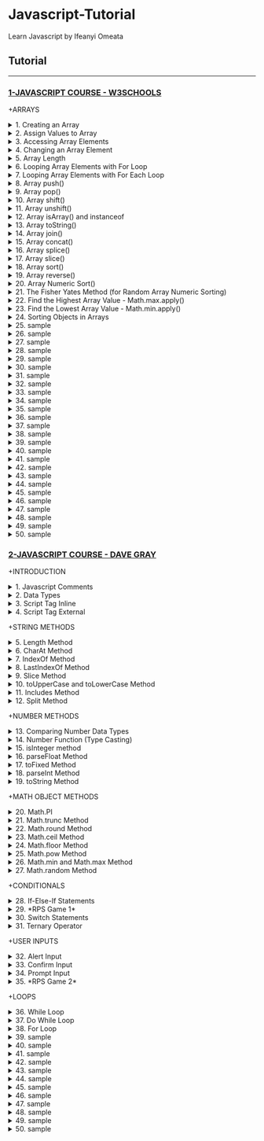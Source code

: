 # Javascript-Tutorial

Learn Javascript by Ifeanyi Omeata

## Tutorial

---

### [1-JAVASCRIPT COURSE - W3SCHOOLS](#)

+ARRAYS

<details>
  <summary>1. Creating an Array</summary>

Arrays are a special kind of objects, with numbered indexes. <br>
Arrays use numbered indexes, while objects use named indexes.<br>

```js
const cars = ["Saab", "Volvo", "BMW"];
```

```js
const cars = new Array("Saab", "Volvo", "BMW");
```

```js
// [Saab,Volvo,BMW]
```

</details>

<details>
  <summary>2. Assign Values to Array</summary>

```js
const cars = [];
cars[0] = "Saab";
cars[1] = "Volvo";
cars[2] = "BMW";
```

```js
// [Saab,Volvo,BMW]
```

</details>

<details>
  <summary>3. Accessing Array Elements</summary>

```js
const cars = ["Saab", "Volvo", "BMW"];
let car = cars[0];
```

```js
// Saab
```

</details>

<details>
  <summary>4. Changing an Array Element</summary>

```js
const cars = ["Saab", "Volvo", "BMW"];
cars[0] = "Opel";
```

```js
// [Opel,Volvo,BMW]
```

</details>

<details>
  <summary>5. Array Length</summary>

```js
const fruits = ["Banana", "Orange", "Apple", "Mango"];
let length = fruits.length;
```

Accessing the First Array Element:

```js
const fruits = ["Banana", "Orange", "Apple", "Mango"];
let fruit = fruits[0];
```

Accessing the Last Array Element:

```js
const fruits = ["Banana", "Orange", "Apple", "Mango"];
let fruit = fruits[fruits.length - 1];
```

</details>

<details>
  <summary>6. Looping Array Elements with For Loop</summary>

```js
const fruits = ["Banana", "Orange", "Apple", "Mango"];
let fLen = fruits.length;

let text = "<ul>";
for (let i = 0; i < fLen; i++) {
  text += "<li>" + fruits[i] + "</li>";
}
text += "</ul>";
```

```js
// Banana
// Orange
// Apple
// Mango
```

</details>

<details>
  <summary>7. Looping Array Elements with For Each Loop</summary>

```js
const fruits = ["Banana", "Orange", "Apple", "Mango"];
let fLen = fruits.length;

let text = "<ul>";
for (let i = 0; i < fLen; i++) {
  text += "<li>" + fruits[i] + "</li>";
}
text += "</ul>";
```

```js
// Banana
// Orange
// Apple
// Mango
```

</details>

<details>
  <summary>8. Array push()</summary>

The push() method adds a new element to an array (at the end).<br>
The push() method returns the new array length.<br>

```js
const fruits = ["Banana", "Orange", "Apple", "Mango"];
document.getElementById("demo1").innerHTML = fruits.push("Kiwi");
document.getElementById("demo2").innerHTML = fruits;
```

```js
// 5
// Banana,Orange,Apple,Mango,Kiwi
```

```js
const fruits = ["Banana", "Orange", "Apple"];
fruits[fruits.length] = "Lemon"; // Adds "Lemon" to fruits
```

```js
// [Banana,Orange,Apple,Lemon]
```

</details>

<details>
  <summary>9. Array pop()</summary>

The pop() method removes the last element from an array.<br>
The pop() method returns the value that was "popped out".<br>

```js
const fruits = ["Banana", "Orange", "Apple", "Mango"];
document.getElementById("demo1").innerHTML = fruits.pop();
document.getElementById("demo2").innerHTML = fruits;
```

```js
// Mango
// Banana,Orange,Apple
```

</details>

<details>
  <summary>10. Array shift()</summary>

The shift() method removes the first array element and "shifts" all other elements to a lower index.<br> Shifting is equivalent to popping, but working on the first element instead of the last.<br>
The shift() method returns the value that was "shifted out".<br>

```js
const fruits = ["Banana", "Orange", "Apple", "Mango"];
document.getElementById("demo1").innerHTML = fruits.shift();
document.getElementById("demo2").innerHTML = fruits;
```

```js
// Banana
// Orange,Apple,Mango
```

</details>

<details>
  <summary>11. Array unshift()</summary>

The unshift() method adds a new element to an array (at the beginning), and "unshifts" older elements.<br>
The unshift() method returns the new array length.<br>

```js
const fruits = ["Banana", "Orange", "Apple", "Mango"];
document.getElementById("demo1").innerHTML = fruits.unshift("Lemon");
document.getElementById("demo2").innerHTML = fruits;
```

```js
// 5
// Lemon,Banana,Orange,Apple,Mango
```

</details>

<details>
  <summary>12. Array isArray() and instanceof</summary>

The isArray Method returns true if an object is an Array:

```js
const fruits = ["Banana", "Orange", "Apple"];
Array.isArray(fruits);
```

```js
// true
```

The instanceof operator returns true if an object is created by a given constructor:

```js
const fruits = ["Banana", "Orange", "Apple"];

fruits instanceof Array;
```

```js
// true
```

</details>

<details>
  <summary>13. Array toString()</summary>

The JavaScript method toString() converts an array to a string of (comma separated) array values.

```js
const fruits = ["Banana", "Orange", "Apple", "Mango"];
document.getElementById("demo").innerHTML = fruits.toString();
```

```js
// Banana,Orange,Apple,Mango
```

</details>

<details>
  <summary>14. Array join()</summary>
The join() method also joins all array elements into a string. <br>
It behaves just like toString(), but in addition you can specify the separator.<br>

```js
const fruits = ["Banana", "Orange", "Apple", "Mango"];
document.getElementById("demo").innerHTML = fruits.join(" * ");
```

```js
// Banana * Orange * Apple * Mango
```

</details>

<details>
  <summary>15. Array concat()</summary>

The concat() method creates a new array by merging (concatenating) existing arrays.<br>
The concat() method can take any number of array arguments.<br>

```js
const myGirls = ["Cecilie", "Lone"];
const myBoys = ["Emil", "Tobias", "Linus"];
const myChildren = myGirls.concat(myBoys);
```

```js
// [Cecilie,Lone,Emil,Tobias,Linus]
```

```js
const arr1 = ["Cecilie", "Lone"];
const arr2 = ["Emil", "Tobias", "Linus"];
const arr3 = ["Robin", "Morgan"];
const myChildren = arr1.concat(arr2, arr3);
```

```js
// [Cecilie,Lone,Emil,Tobias,Linus,Robin,Morgan]
```

```js
const arr1 = ["Emil", "Tobias", "Linus"];
const myChildren = arr1.concat("Peter");
```

```js
// [Emil,Tobias,Linus,Peter]
```

</details>

<details>
  <summary>16. Array splice()</summary>

The splice() method adds new items to an array. <br>
The first parameter (2) defines the position where new elements should be added (spliced in). <br>
The second parameter (0) defines how many elements should be removed.<br>
The rest of the parameters ("Lemon" , "Kiwi") define the new elements to be added.<br>
The splice() method returns an array with the deleted items.<br>

```js
const fruits = ["Banana", "Orange", "Apple", "Mango"];
fruits.splice(2, 0, "Lemon", "Kiwi");
```

```js
// Banana,Orange,Lemon,Kiwi,Apple,Mango
```

```js
const fruits = ["Banana", "Orange", "Apple", "Mango"];
let removed = fruits.splice(2, 2, "Lemon", "Kiwi");
document.getElementById("demo").innerHTML = "Removed Items:<br> " + removed;
```

```js
// Removed Items:
// Apple,Mango
```

```js
const fruits = ["Banana", "Orange", "Apple", "Mango"];
fruits.splice(0, 1);
```

```js
// Orange,Apple,Mango
```

</details>

<details>
  <summary>17. Array slice()</summary>

The slice() method slices out a piece of an array into a new array.<br>
This example slices out a part of an array starting from array element 1 ("Orange").<br>
The slice() method creates a new array.<br>
The slice() method does not remove any elements from the source array.<br>
The slice() method can take two arguments like slice(1, 3).<br>
The method then selects elements from the start argument, and up to (but not including) the end argument.<br>

```js
const fruits = ["Banana", "Orange", "Lemon", "Apple", "Mango"];
const citrus = fruits.slice(1);
```

```js
// Orange,Lemon,Apple,Mango
```

```js
const fruits = ["Banana", "Orange", "Lemon", "Apple", "Mango"];
const citrus = fruits.slice(3);
```

```js
// Apple,Mango
```

```js
const fruits = ["Banana", "Orange", "Lemon", "Apple", "Mango"];
const citrus = fruits.slice(1, 3);
```

```js
// Orange,Lemon
```

</details>

<details>
  <summary>18. Array sort()</summary>

The sort() method sorts an array alphabetically.

```js
const fruits = ["Banana", "Orange", "Apple", "Mango"];
fruits.sort();
```

```js
// Apple,Banana,Mango,Orange
```

```js

```

```js

```

</details>

<details>
  <summary>19. Array reverse()</summary>
The reverse() method reverses the elements in an array.<br>
You can use it to sort an array in descending order.<br>

```js
const fruits = ["Banana", "Orange", "Apple", "Mango"];
fruits.sort();
fruits.reverse();
```

```js
// Orange,Mango,Banana,Apple
```

</details>

<details>
  <summary>20. Array Numeric Sort()</summary>
By default, the sort() function sorts values as strings.<br>
This works well for strings ("Apple" comes before "Banana").<br>
However, if numbers are sorted as strings, "25" is bigger than "100", because "2" is bigger than "1".<br>
Because of this, the sort() method will produce incorrect result when sorting numbers.<br>
You can fix this by providing a compare function.<br>
The purpose of the compare function is to define an alternative sort order.<br>
The compare function should return a negative, zero, or positive value, depending on the arguments.<br>
When the sort() function compares two values, it sends the values to the compare function, and sorts the values according to the returned (negative, zero, positive) value.<br>
If the result is negative, a is sorted before b.<br>
If the result is positive, b is sorted before a.<br>
If the result is 0, no changes are done with the sort order of the two values.<br>

```js
const points = [40, 100, 1, 5, 25, 10];
points.sort(function (a, b) {
  return a - b;
}); //Sort ascending
```

```js
// 1,5,10,25,40,100
```

```js
const points = [40, 100, 1, 5, 25, 10];
points.sort(function (a, b) {
  return b - a;
}); //Sort descending
```

```js
// 100,40,25,10,5,1
```

</details>

<details>
  <summary>21. The Fisher Yates Method (for Random Array Numeric Sorting)</summary>
The random implementation for array.sort() is not accurate.<br>
It will favor some numbers over the others.<br>
The most popular correct method, is called the Fisher Yates shuffle, and was introduced in data science as early as 1938!<br>
In JavaScript the method can be translated to this.<br>

```js
const points = [40, 100, 1, 5, 25, 10];

for (let i = points.length - 1; i > 0; i--) {
  let j = Math.floor(Math.random() * (i + 1));
  let k = points[i];
  points[i] = points[j];
  points[j] = k;
}
```

```js
// 10,100,5,1,40,25
```

The random implementation for array.sort():

```js
const points = [40, 100, 1, 5, 25, 10];
points.sort(function () {
  return 0.5 - Math.random();
});
```

</details>

<details>
  <summary>22. Find the Highest Array Value - Math.max.apply()</summary>
There are no built-in functions for finding the max or min value in an array.<br>
However, after you have sorted an array, you can use the index to obtain the highest and lowest values.<br>
Sorting a whole array is a very inefficient method if you only want to find the highest (or lowest) value.<br>
You can use Math.max.apply to find the highest number in an array.<br>
Math.max.apply(null, [1, 2, 3]) is equivalent to Math.max(1, 2, 3).<br>

```js
const points = [40, 100, 1, 5, 25, 10];
points.sort(function (a, b) {
  return a - b;
});
points[0];
// now points[0] contains the lowest value
// and points[points.length-1] contains the highest value
```

```js
const points = [40, 100, 1, 5, 25, 10];
Math.max.apply(null, points);
```

```js
// 100
```

Find Max "home made" method:

```js
function myArrayMax(arr) {
  let len = arr.length;
  let max = -Infinity;
  while (len--) {
    if (arr[len] > max) {
      max = arr[len];
    }
  }
  return max;
}
```

</details>

<details>
  <summary>23. Find the Lowest Array Value - Math.min.apply()</summary>
There are no built-in functions for finding the max or min value in an array.<br>
However, after you have sorted an array, you can use the index to obtain the highest and lowest values.<br>
Sorting a whole array is a very inefficient method if you only want to find the highest (or lowest) value.<br>
You can use Math.min.apply to find the lowest number in an array.<br>
Math.min.apply(null, [1, 2, 3]) is equivalent to Math.min(1, 2, 3).<br>

```js
const points = [40, 100, 1, 5, 25, 10];
points.sort(function (a, b) {
  return b - a;
});
points[0];
// now points[0] contains the highest value
// and points[points.length-1] contains the lowest value
```

```js
const points = [40, 100, 1, 5, 25, 10];
Math.min.apply(null, points);
```

```js
// 1
```

Find Min "home made" method:

```js
function myArrayMin(arr) {
  let len = arr.length;
  let min = Infinity;
  while (len--) {
    if (arr[len] < min) {
      min = arr[len];
    }
  }
  return min;
}
```

</details>

<details>
  <summary>24. Sorting Objects in Arrays</summary>
JavaScript arrays often contain objects.<br>
Even if objects have properties of different data types, the sort() method can be used to sort the array.<br>
The solution is to write a compare function to compare the property values.<br>
Comparing string properties is a little more complex:<br>

```js
const cars = [
  { type: "Volvo", year: 2016 },
  { type: "Saab", year: 2001 },
  { type: "BMW", year: 2010 },
];

cars.sort(function (a, b) {
  return a.year - b.year;
});
```

```js
// [
//   { type: "Saab", year: 2001 },
//   { type: "BMW", year: 2010 },
//   { type: "Volvo", year: 2016 },
// ];
```

```js
const cars = [
  { type: "Volvo", year: 2016 },
  { type: "Saab", year: 2001 },
  { type: "BMW", year: 2010 },
];

cars.sort(function (a, b) {
  let x = a.type.toLowerCase();
  let y = b.type.toLowerCase();
  if (x < y) {
    return -1;
  }
  if (x > y) {
    return 1;
  }
  return 0;
});
```

```js
// [
//   { type: "BMW", year: 2010 },
//   { type: "Saab", year: 2001 },
//   { type: "Volvo", year: 2016 },
// ];
```

</details>

<details>
  <summary>25. sample</summary>

```js

```

```js

```

```js

```

```js

```

</details>

<details>
  <summary>26. sample</summary>

```js

```

```js

```

```js

```

```js

```

</details>

<details>
  <summary>27. sample</summary>

```js

```

```js

```

```js

```

```js

```

</details>

<details>
  <summary>28. sample</summary>

```js

```

```js

```

```js

```

```js

```

</details>

<details>
  <summary>29. sample</summary>

```js

```

```js

```

```js

```

```js

```

</details>

<details>
  <summary>30. sample</summary>

```js

```

```js

```

```js

```

```js

```

</details>

<details>
  <summary>31. sample</summary>

```js

```

```js

```

```js

```

```js

```

</details>

<details>
  <summary>32. sample</summary>

```js

```

```js

```

```js

```

```js

```

</details>

<details>
  <summary>33. sample</summary>

```js

```

```js

```

```js

```

```js

```

</details>

<details>
  <summary>34. sample</summary>

```js

```

```js

```

```js

```

```js

```

</details>

<details>
  <summary>35. sample</summary>

```js

```

```js

```

```js

```

```js

```

</details>

<details>
  <summary>36. sample</summary>

```js

```

```js

```

```js

```

```js

```

</details>

<details>
  <summary>37. sample</summary>

```js

```

```js

```

```js

```

```js

```

</details>

<details>
  <summary>38. sample</summary>

```js

```

```js

```

```js

```

```js

```

</details>

<details>
  <summary>39. sample</summary>

```js

```

```js

```

```js

```

```js

```

</details>

<details>
  <summary>40. sample</summary>

```js

```

```js

```

```js

```

```js

```

</details>

<details>
  <summary>41. sample</summary>

```js

```

```js

```

```js

```

```js

```

</details>

<details>
  <summary>42. sample</summary>

```js

```

```js

```

```js

```

```js

```

</details>

<details>
  <summary>43. sample</summary>

```js

```

```js

```

```js

```

```js

```

</details>

<details>
  <summary>44. sample</summary>

```js

```

```js

```

```js

```

```js

```

</details>

<details>
  <summary>45. sample</summary>

```js

```

```js

```

```js

```

```js

```

</details>

<details>
  <summary>46. sample</summary>

```js

```

```js

```

```js

```

```js

```

</details>

<details>
  <summary>47. sample</summary>

```js

```

```js

```

```js

```

```js

```

</details>

<details>
  <summary>48. sample</summary>

```js

```

```js

```

```js

```

```js

```

</details>

<details>
  <summary>49. sample</summary>

```js

```

```js

```

```js

```

```js

```

</details>

<details>
  <summary>50. sample</summary>

```js

```

```js

```

```js

```

```js

```

</details>

### [2-JAVASCRIPT COURSE - DAVE GRAY](#)

+INTRODUCTION

<details>
  <summary>1. Javascript Comments</summary>

```js
// this is a comment
```

</details>

<details>
  <summary>2. Data Types</summary>

```js
typeof "Dave";
//'string'

typeof 7;
//'number'

typeof true;
//'boolean'

typeof {};
//'object'

typeof [];
//'object'

let userName;
undefined;

typeof userName;
//'undefined'
```

</details>

<details>
  <summary>3. Script Tag Inline</summary>

index.html:

```html
<!DOCTYPE html>
<html lang="en">
  <head>
    <meta charset="UTF-8" />
    <meta http-equiv="X-UA-Compatible" content="IE=edge" />
    <meta name="viewport" content="width=device-width, initial-scale=1.0" />
    <title>My Page</title>
    <link rel="stylesheet" href="css/main.css" />
    <script defer>
      console.log("Hello World");
    </script>
  </head>
  <body>
    <main><h1>My Page</h1></main>
  </body>
</html>
```

</details>

<details>
  <summary>4. Script Tag External</summary>

index.html:

```html
<!DOCTYPE html>
<html lang="en">
  <head>
    <meta charset="UTF-8" />
    <meta http-equiv="X-UA-Compatible" content="IE=edge" />
    <meta name="viewport" content="width=device-width, initial-scale=1.0" />
    <title>My Page</title>
    <link rel="stylesheet" href="./css/main.css" />
    <script src="./js/main.js" defer></script>
  </head>

  <body>
    <main>
      <h1>My Page</h1>
    </main>
  </body>
</html>
```

main.js:

```js
console.log("Hello World");
```

</details>

+STRING METHODS

<details>
  <summary>5. Length Method</summary>

main.js:

```js
// Strings
const myVariable = "Mathematics";

// The length property
console.log(myVariable.length);
```

```js
// 11
```

</details>

<details>
  <summary>6. CharAt Method</summary>

```js
// Strings
const myVariable = "Mathematics";

// String Methods
console.log(myVariable.charAt(0));
```

```js
// M
```

</details>

<details>
  <summary>7. IndexOf Method</summary>

Provides First occurrence of a string or character:

```js
// Strings
const myVariable = "Mathematics";

// String Methods
console.log(myVariable.indexOf("m"));
```

```js
// 5
```

</details>

<details>
  <summary>8. LastIndexOf Method</summary>

Provides Last occurrence of a string or character:

```js
// Strings
const myVariable = "Mathematics";

// String Methods
console.log(myVariable.lastIndexOf("at"));
```

```js
// 6
```

</details>

<details>
  <summary>9. Slice Method</summary>

```js
// Strings
const myVariable = "Mathematics";

// String Methods
console.log(myVariable.slice(4));
```

```js
// ematics
```

```js
// Strings
const myVariable = "Mathematics";

// String Methods
console.log(myVariable.slice(4, 7));
```

```js
// ema
```

</details>

<details>
  <summary>10. toUpperCase and toLowerCase Method</summary>

```js
// Strings
const myVariable = "Mathematics";

// String Methods
console.log(myVariable.toUpperCase());
```

```js
// MATHEMATICS
```

```js
// Strings
const myVariable = "Mathematics";

// String Methods
console.log(myVariable.toLowerCase());
```

```js
// mathematics
```

</details>

<details>
  <summary>11. Includes Method</summary>

```js
// Strings
const myVariable = "Mathematics";

// String Methods
console.log(myVariable.includes("mat"));
```

```js
// true
```

</details>

<details>
  <summary>12. Split Method</summary>

```js
// Strings
const myVariable = "Mathematics";

// String Methods
console.log(myVariable.split("e"));
```

```js
// ['Math', 'matics']
```

```js
// Strings
const myVariable = "Mathematics";

// String Methods
console.log(myVariable.split(""));
```

```js
// ['M', 'a', 't', 'h', 'e', 'm', 'a', 't', 'i', 'c', 's']
```

</details>

+NUMBER METHODS

<details>
  <summary>13. Comparing Number Data Types</summary>

```js
// Numbers
const myNumber = 42;

const myFloat = 42.0;

const myString = "42";

console.log(myNumber === myFloat);
console.log(myNumber === myString);
console.log(myFloat === myString);
```

```js
// true
// false
// false
```

</details>

<details>
  <summary>14. Number Function (Type Casting)</summary>

```js
const myNumber = 42;

const myFloat = 42.0;

const myString = Number("42");

console.log(typeof myString);
console.log(myFloat === myString);
```

```js
// number
// true
```

</details>

<details>
  <summary>15. isInteger method</summary>

```js
// Number Methods
//The Number.isInteger() method determines whether the passed value is an integer.

const myNumber = 42;

const myFloat = 42.01;

const myString = "42";

console.log(Number.isInteger(myNumber));
console.log(Number.isInteger(myFloat));
console.log(Number.isInteger(myString));
```

```js
// true
// false
// false
```

</details>

<details>
  <summary>16. parseFloat Method</summary>

```js
// Number Methods
//The Number.parseFloat() method parses an argument and returns a floating point number. If a number cannot be parsed from the argument, it returns NaN.

const myNumber = 42;

const myFloat = 42.01;

const myString = "42.01";

console.log(Number.parseFloat(myNumber));
console.log(Number.parseFloat(myFloat));
console.log(Number.parseFloat(myString));
```

```js
// 42
// 42.01
// 42.01
```

</details>

<details>
  <summary>17. toFixed Method</summary>

```js
// Number Methods
//The toFixed() method formats a number according to how many decimal points you provide as the parameter.

const myNumber = 42;

const myFloat = 42.0155667;

const myString = "42.01234abc";

console.log(Number.parseFloat(myNumber).toFixed(2));
console.log(Number.parseFloat(myFloat).toFixed(2));
console.log(Number.parseFloat(myString).toFixed(2));
```

```js
// '42.00'
// '42.02'
// '42.01'
```

</details>

<details>
  <summary>18. parseInt Method</summary>

```js
// Number Methods
//The Number.parseInt() method parses an argument and returns a whole number. If a number cannot be parsed from the argument, it returns NaN.

const myNumber = 42;

const myFloat = 42.01235235;

const myString = "42.013425335";

console.log(Number.parseInt(myNumber));
console.log(Number.parseInt(myFloat));
console.log(Number.parseInt(myString));
```

```js
// 42
// 42
// 42
```

</details>

<details>
  <summary>19. toString Method</summary>

```js
// Number Methods
//The toString() method returns a string representing the number.

const myNumber = 42;

const myFloat = 42.01235235;

const myString = "42.013425335";

console.log(myNumber.toString());
console.log(myFloat.toString());
console.log(myString.toString());
```

```js
// '42'
// '42.01235235'
// '42.013425335'
```

</details>

+MATH OBJECT METHODS

<details>
  <summary>20. Math.PI</summary>

```js
// Math Methods

console.log(Math.PI);
```

```js
// 3.141592653589793
```

</details>

<details>
  <summary>21. Math.trunc Method</summary>

```js
// Math Methods

console.log(Math.trunc(Math.PI));
```

```js
// 3
```

</details>

<details>
  <summary>22. Math.round Method</summary>

```js
// Math Methods

console.log(Math.round(3.64));
```

```js
// 4
```

</details>

<details>
  <summary>23. Math.ceil Method</summary>

```js
// Math Methods

console.log(Math.ceil(3.14));
```

```js
// 4
```

</details>

<details>
  <summary>24. Math.floor Method</summary>

```js
// Math Methods

console.log(Math.floor(3.74));
```

```js
// 3
```

</details>

<details>
  <summary>25. Math.pow Method</summary>

```js
// Math Methods

console.log(Math.pow(2, 3));
console.log(Math.pow(2, 4));
console.log(Math.pow(2, 10));
console.log(Math.pow(5, 2));
```

```js
// 8
// 16
// 1024
// 25
```

</details>

<details>
  <summary>26. Math.min and Math.max Method</summary>

```js
// Math Methods

console.log(Math.min(2, 4, 6, 8, 10));
console.log(Math.max(2, 4, 6, 8, 10));
```

```js
// 2
// 10
```

</details>

<details>
  <summary>27. Math.random Method</summary>

```js
// Math Methods

console.log(Math.random());
console.log(Math.random());
console.log(Math.random());
console.log(Math.random());
console.log(Math.random());
```

```js
// 0.36200306252129133
// 0.3547990279443072
// 0.8440334640521379
// 0.11641092554022392
// 0.3834524936794077
```

</details>

+CONDITIONALS

<details>
  <summary>28. If-Else-If Statements</summary>

```js
// Conditionals: If Statements
// Conditionals: If Else Statements
// Conditionals: If Else If Statements

const customerIsBanned = false;
let soup = "chicken noodle soup";
let crackers = true;
let reply;

if (customerIsBanned) {
  reply = "No soup for you!";
} else if (soup && crackers) {
  reply = `Here's your order of ${soup} & crackers.`;
} else if (soup) {
  reply = `Here's your order of ${soup}`;
} else {
  reply = "Sorry, we're out of soup.";
}
console.log(reply);
```

```js
// Conditionals: If Statements
// Conditionals: If Else Statements
// Conditionals: If Else If Statements

let testScore = 89;
let collegeStudent = true;
let grade;

if (testScore >= 90) {
  grade = "A";
} else if (testScore >= 80) {
  grade = "B";
} else if (testScore >= 70) {
  grade = "C";
} else if (testScore >= 60) {
  grade = "D";
} else {
  if (collegeStudent) {
    grade = "U";
  } else {
    grade = "F";
  }
}

console.log(grade);
```

</details>

<details>
  <summary>29. *RPS Game 1*</summary>

index.html:

```html
<!DOCTYPE html>
<html lang="en">
  <head>
    <meta charset="UTF-8" />
    <meta http-equiv="X-UA-Compatible" content="IE=edge" />
    <meta name="viewport" content="width=device-width, initial-scale=1.0" />
    <title>My Page</title>
    <link rel="stylesheet" href="./css/main.css" />
    <script src="./js/main.js" defer></script>
  </head>

  <body>
    <main>
      <h1>RPS GAME</h1>
      <select id="userChoice">
        <option value="Rock">Rock</option>
        <option value="Paper">Paper</option>
        <option value="Scissors">Scissors</option>
      </select>
      <button id="btn">Submit</button>
    </main>
  </body>
</html>
```

main.js:

```js
// Conditionals: If Statements
// Conditionals: If Else Statements
// Conditionals: If Else If Statements

const win = "You Win!";
const Loss = "You Lose!";
const choice = ["Rock", "Paper", "Scissors"];

data = {
  RP: Loss,
  RS: win,
  RR: "Tie!",
  SP: win,
  SS: "Tie!",
  SR: Loss,
  PP: "Tie!",
  PS: Loss,
  PR: win,
};

document.getElementById("btn").addEventListener("click", () => {
  const userChoice = document.getElementById("userChoice").value;
  const computerChoice = choice[Math.floor(Math.random() * choice.length)];
  if (userChoice) {
    console.log(data[userChoice[0] + computerChoice[0]]);
    console.log(`You chose: ${userChoice}`);
    console.log(`Computer chose: ${computerChoice}`);
  }
});
```

</details>

<details>
  <summary>30. Switch Statements</summary>

```js
// Conditionals: Switch Statements
// syntax
switch (expression OR value) {
    case value1:
        // code block
        break;
    case value2:
        // code block
        break;
    default:
        // code block
}
```

main.js:

```js
let playerOne = "rock";
let computer = "paper";

switch (playerOne) {
  case computer:
    console.log("Tie game!");
    break;
  case "rock":
    if (computer === "paper") {
      console.log("computer wins!");
    } else {
      console.log("playerOne wins!");
    }
    break;
  case "paper":
    if (computer === "scissors") {
      console.log("computer wins!");
    } else {
      console.log("playerOne wins!");
    }
    break;
  default:
    if (computer === "rock") {
      console.log("computer wins!");
    } else {
      console.log("playerOne wins!");
    }
}
```

</details>

<details>
  <summary>31. Ternary Operator</summary>

```js
// Conditionals: Ternary Operator

//syntax
//condition? ifTrue: ifFalse;

let soup = "Chicken Noodle Soup";
let response = soup ? "Yes, we have soup." : "Sorry, no soup today.";

console.log(response);
```

```js
// Conditionals: Ternary Operator

//syntax
//condition ? ifTrue: iffalse;

let soup = "Chicken Noodle Soup";
let isCustomerBanned = false;
let soupAccess = isCustomerBanned
  ? "Sorry, no soup for you!"
  : soup
  ? `Yes, we have ${soup} today.`
  : "Sorry, no soup today.";

console.log(soupAccess);
```

```js
// Conditionals: Ternary Operator
//syntax
//condition? ifTrue: iffalse;

let playerOne = "rock";
let computer = "paper";

let result =
  playerOne === computer
    ? "Tie game!"
    : playerOne === "rock" && computer === "paper"
    ? "Computer wins!"
    : playerOne === "paper" && computer === "scissors"
    ? "Computer wins!"
    : playerOne === "scissors" && computer === "rock"
    ? "Computer wins!"
    : "playerOne wins!";

console.log(result);
```

</details>

+USER INPUTS

<details>
  <summary>32. Alert Input</summary>

```js
// User Input
alert("Hello World!");
```

</details>

<details>
  <summary>33. Confirm Input</summary>

```js
// User Input
const result = confirm("Ok === True\nCancel === False");
console.log(result);
```

```js
// User Input
const result = confirm("Are you sure you want to delete this file?");
console.log(result);
```

</details>

<details>
  <summary>34. Prompt Input</summary>

```js
// User Input
let name = prompt("Please enter your name.");
console.log(name ?? "You didn't enter your name.");
```

```js
// User Input
let name = prompt("Please enter your name.");
const warning = "You didn't enter your name.";

if (name && name.trim() !== "") {
  console.log(name.trim());
} else {
  console.log(`${warning} Please try again.`);
}
```

</details>

<details>
  <summary>35. *RPS Game 2*</summary>

```js
// RPS Game
const options = ["rock", "paper", "scissors"];
const draw = "It was a Tie!";
const win = "You Win!";
const lose = "You Lose!";

function start() {
  const playGame = confirm("Do you want to play RPS?");
  if (playGame) {
    let userChoice = prompt("Choose rock, paper, or scissors").toLowerCase();
    if (options.includes(userChoice)) {
      let computerChoice = options[Math.floor(Math.random() * options.length)];
      const result =
        userChoice === computerChoice
          ? draw
          : userChoice === "rock" && computerChoice === "scissors"
          ? win
          : userChoice === "paper" && computerChoice === "rock"
          ? win
          : userChoice === "scissors" && computerChoice === "paper"
          ? win
          : lose;
      alert(
        `You chose ${userChoice} and the computer chose ${computerChoice}. ${result}`
      );
      location.reload();
    } else if (userChoice || userChoice === "") {
      const retry = confirm(
        "Please choose a valid option. Do you want to try again?"
      );
      if (retry) {
        console.log("Starting again...");
        location.reload();
      } else {
        alert("Sorry to see you go. Goodbye!");
      }
    } else {
      alert("Sorry to see you go. Goodbye!");
    }
  } else {
    alert("Ok, maybe next time. Goodbye!");
  }
}

start();
```

```js
// You chose rock and the computer chose scissors. You Win!
```

</details>

+LOOPS

<details>
  <summary>36. While Loop</summary>

```js
// Loops
let myNumber = 0;

while (myNumber < 50) {
  console.log(myNumber);
  myNumber++;
}
```

```js
// Loops
let myNumber = 0;

while (myNumber < 50) {
  myNumber += 2;
  console.log(myNumber);
}
```

</details>

<details>
  <summary>37. Do While Loop</summary>

```js
// Loops
let myNumber = 0;

do {
  console.log(myNumber);
  myNumber += 2;
} while (myNumber < 10);
```

```js
// 0
// 2
// 4
// 6
// 8
```

</details>

<details>
  <summary>38. For Loop</summary>

```js

```

```js

```

</details>

<details>
  <summary>39. sample</summary>

```js

```

```js

```

</details>

<details>
  <summary>40. sample</summary>

```js

```

```js

```

</details>

<details>
  <summary>41. sample</summary>

```js

```

```js

```

</details>

<details>
  <summary>42. sample</summary>

```js

```

```js

```

</details>

<details>
  <summary>43. sample</summary>

```js

```

```js

```

</details>

<details>
  <summary>44. sample</summary>

```js

```

```js

```

</details>

<details>
  <summary>45. sample</summary>

```js

```

```js

```

</details>

<details>
  <summary>46. sample</summary>

```js

```

```js

```

</details>

<details>
  <summary>47. sample</summary>

```js

```

```js

```

</details>

<details>
  <summary>48. sample</summary>

```js

```

```js

```

</details>

<details>
  <summary>49. sample</summary>

```js

```

```js

```

</details>

<details>
  <summary>50. sample</summary>

```js

```

```js

```

</details>
